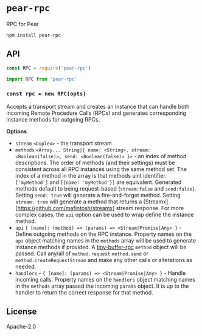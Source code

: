 # `pear-rpc`

RPC for Pear

```
npm install pear-rpc
```

## API 

```js
const RPC = require('pear-rpc')
```

```js
import RPC from 'pear-rpc'
```

### `const rpc = new RPC(opts)`

Accepts a transport stream and creates an instance that can handle both incoming Remote Procedure Calls (RPCs) and generates corresponding instance methods for outgoing RPCs.

**Options**

* `stream` `<Duplex>` - the transport stream
* `methods` `<Array... String|{ name: <String>, stream: <Boolean(false)>, send: <Boolean(false)> }>` - an index of method descriptions. The order of methods (and their settings) must be consistent across all RPC instances using the same method set. The index of a method in the array is that methods uint identifier. `['myMethod']` and `[{name: 'myMethod'}]` are equivalent. Generated methods default to being request-based (`stream:false` and `send:false`). Setting `send: true` will generate a fire-and-forget method. Setting `stream: true` will generate a method that returns a [Streamx][https://github.com/mafintosh/streamx] stream response. For more complex cases, the `api` option can be used to wrap define the instance method.
* `api` `{ [name]: (method) => (params) => <Stream|Promise|Any> }` - Define outgoing methods on the RPC instance. Property names on the `api` object matching names in the `methods` array will be used to generate instance methods if provided. A [tiny-buffer-rpc](https://github.com/holepunchto/tiny-buffer-rpc/) `method` object will be passed. Call any/all of `method.request` `method.send` or `method.createRequestStream` and make any other calls or alterations as needed.
* `handlers` - `{ [name]: (params) => <Stream|Promise|Any> }` - Handle incoming calls. Property names on the `handlers` object matching names in the `methods` array passed the incoming `params` object. It is up to the handler to return the correct response for that method. 


## License

Apache-2.0